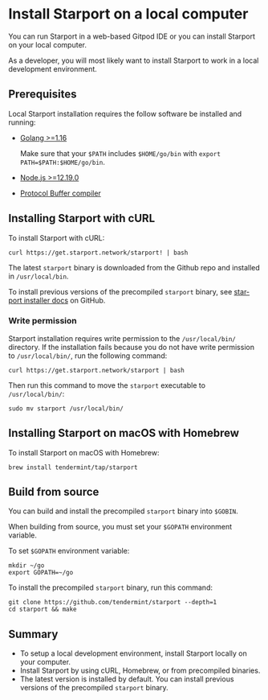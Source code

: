 # Install Starport on a local computer

You can run Starport in a web-based Gitpod IDE or you can install Starport on your local computer.

As a developer, you will most likely want to install Starport to work in a local development environment.

## Prerequisites

Local Starport installation requires the follow software be installed and running:

- [Golang >=1.16](https://golang.org/)

  Make sure that your `$PATH` includes `$HOME/go/bin` with `export PATH=$PATH:$HOME/go/bin`.

- [Node.js >=12.19.0](https://nodejs.org/)

- [Protocol Buffer compiler](https://grpc.io/docs/protoc-installation/)


## Installing Starport with cURL

To install Starport with cURL:

```
curl https://get.starport.network/starport! | bash
```

The latest `starport` binary is downloaded from the Github repo and installed in `/usr/local/bin`.

To install previous versions of the precompiled `starport` binary, see [star-port installer docs](https://github.com/allinbits/starport-installer) on GitHub.

### Write permission

Starport installation requires write permission to the `/usr/local/bin/` directory. If the installation fails because you do not have write permission to `/usr/local/bin/`, run the following command:

```
curl https://get.starport.network/starport | bash
```

Then run this command to move the `starport` executable to `/usr/local/bin/`:

```
sudo mv starport /usr/local/bin/
```

## Installing Starport on macOS with Homebrew

To install Starport on macOS with Homebrew:

```
brew install tendermint/tap/starport
```

## Build from source

You can build and install the precompiled `starport` binary into `$GOBIN`.

When building from source, you must set your `$GOPATH` environment variable.

To set `$GOPATH` environment variable:

```
mkdir ~/go
export GOPATH=~/go
```

To install the precompiled `starport` binary, run this command:

```
git clone https://github.com/tendermint/starport --depth=1
cd starport && make
```

## Summary

- To setup a local development environment, install Starport locally on your computer.
- Install Starport by using cURL, Homebrew, or from precompiled binaries.
- The latest version is installed by default. You can install previous versions of the precompiled `starport` binary.
